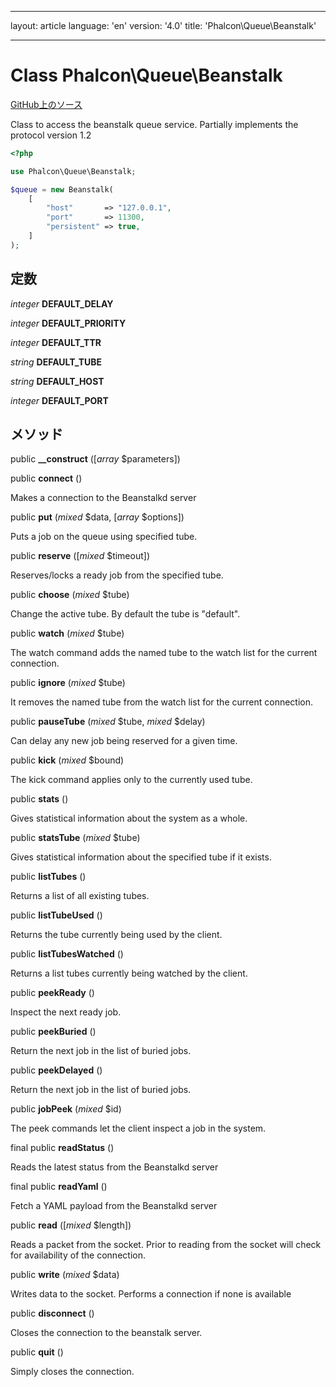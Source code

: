 * * *

layout: article language: 'en' version: '4.0' title: 'Phalcon\Queue\Beanstalk'

* * *

# Class **Phalcon\Queue\Beanstalk**

<a href="https://github.com/phalcon/cphalcon/tree/v4.0.0/phalcon/queue/beanstalk.zep" class="btn btn-default btn-sm">GitHub上のソース</a>

Class to access the beanstalk queue service. Partially implements the protocol version 1.2

```php
<?php

use Phalcon\Queue\Beanstalk;

$queue = new Beanstalk(
    [
        "host"       => "127.0.0.1",
        "port"       => 11300,
        "persistent" => true,
    ]
);

```

## 定数

*integer* **DEFAULT_DELAY**

*integer* **DEFAULT_PRIORITY**

*integer* **DEFAULT_TTR**

*string* **DEFAULT_TUBE**

*string* **DEFAULT_HOST**

*integer* **DEFAULT_PORT**

## メソッド

public **__construct** ([*array* $parameters])

public **connect** ()

Makes a connection to the Beanstalkd server

public **put** (*mixed* $data, [*array* $options])

Puts a job on the queue using specified tube.

public **reserve** ([*mixed* $timeout])

Reserves/locks a ready job from the specified tube.

public **choose** (*mixed* $tube)

Change the active tube. By default the tube is "default".

public **watch** (*mixed* $tube)

The watch command adds the named tube to the watch list for the current connection.

public **ignore** (*mixed* $tube)

It removes the named tube from the watch list for the current connection.

public **pauseTube** (*mixed* $tube, *mixed* $delay)

Can delay any new job being reserved for a given time.

public **kick** (*mixed* $bound)

The kick command applies only to the currently used tube.

public **stats** ()

Gives statistical information about the system as a whole.

public **statsTube** (*mixed* $tube)

Gives statistical information about the specified tube if it exists.

public **listTubes** ()

Returns a list of all existing tubes.

public **listTubeUsed** ()

Returns the tube currently being used by the client.

public **listTubesWatched** ()

Returns a list tubes currently being watched by the client.

public **peekReady** ()

Inspect the next ready job.

public **peekBuried** ()

Return the next job in the list of buried jobs.

public **peekDelayed** ()

Return the next job in the list of buried jobs.

public **jobPeek** (*mixed* $id)

The peek commands let the client inspect a job in the system.

final public **readStatus** ()

Reads the latest status from the Beanstalkd server

final public **readYaml** ()

Fetch a YAML payload from the Beanstalkd server

public **read** ([*mixed* $length])

Reads a packet from the socket. Prior to reading from the socket will check for availability of the connection.

public **write** (*mixed* $data)

Writes data to the socket. Performs a connection if none is available

public **disconnect** ()

Closes the connection to the beanstalk server.

public **quit** ()

Simply closes the connection.